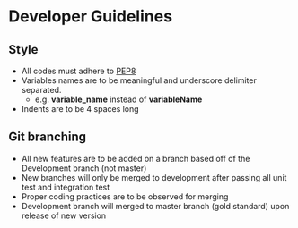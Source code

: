 # Developer Guidelines

## Style
- All codes must adhere to [PEP8](https://www.python.org/dev/peps/pep-0008/)
- Variables names are to be meaningful and underscore delimiter separated. 
  - e.g. **variable_name** instead of **variableName**
- Indents are to be 4 spaces long 

## Git branching
- All new features are to be added on a branch based off of the Development branch (not master)
- New branches will only be merged to development after passing all unit test and integration test
- Proper coding practices are to be observed for merging
- Development branch will merged to master branch (gold standard) upon release of new version
